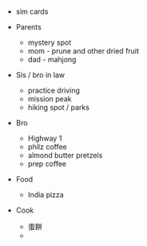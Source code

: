 - sim cards

- Parents
	- mystery spot
	- mom - prune and other dried fruit
	- dad - mahjong

- Sis / bro in law
	- practice driving
	- mission peak
	- hiking spot / parks

- Bro
	- Highway 1
	- philz coffee
	- almond butter pretzels 
	- prep coffee

- Food
	- India pizza

- Cook
	- 蛋餅
	- 